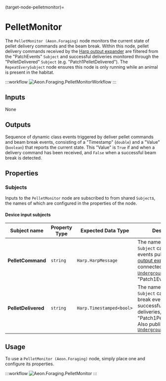 (target-node-pelletmonitor)=
# PelletMonitor 
The `PelletMonitor (Aeon.Foraging)` node monitors the current state of pellet delivery commands and the beam break.
Within this node, pellet delivery commands received by the [Harp output expander](harp-tech:api/Harp.OutputExpander) are filtered from the "PatchEvents" `Subject` and successful deliveries monitored through the "PelletDelivered" `Subject` (e.g. "Patch1PelletDelivered"). 
The `RepeatEverySubject` node ensures this node is only running while an animal is present in the habitat. <!-- This is not that clear to me; it seems to only run when a subject has entered, but if you had two subjects and removed one this would it not also stop, despite there being another subject stil present? -->

:::workflow
![Aeon.Foraging.PelletMonitorWorkflow](../../../workflows/pelletMonitorWorkflow.bonsai)
:::

## Inputs
None

## Outputs
Sequence of dynamic class events triggered by deliver pellet commands and beam break events, consisting of a "Timestamp" (`double`) and a "Value" (`boolean`) that reports the current state. 
This "Value" is `True` if and when a delivery command has been received, and `False` when a successful beam break is detected. 

## Properties
### Subjects
Inputs to the `PelletMonitor` node are subscribed to from shared `Subject`s, the names of which are configured in the properties of the node. 

#### Device input subjects
| Subject name      | Property Type        | Expected Data Type | Description                   |
|-------------------|----------------------|--------------------|------------------------------|
| **PelletCommand** | `string` | `Harp.HarpMessage`  | The name of the shared `Subject` carrying all events published by the [output expander](harp-tech:api/Harp.OutputExpander) connected to an [`UndergroundFeeder`](target-node-undergroundfeeder), e.g. "Patch1Events" |
| **PelletDelivered**| `string` | `Harp.Timestamped<bool>` | The name of the shared `Subject` carrying beam break events indicating successful pellet deliveries, e.g. "Patch1PelletDelivered". Also published by [`UndergroundFeeder`](target-node-undergroundfeeder) |

## Usage
To use a `PelletMonitor (Aeon.Foraging)` node, simply place one and configure its properties. 

:::workflow
![Aeon.Foraging.PelletMonitor](../../../workflows/pelletMonitor.bonsai)
:::